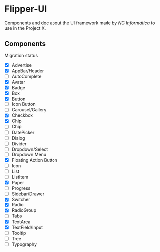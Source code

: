# Flipper-UI

Components and doc about the UI framework made by *NG Informática* to use in the Project X.

## Components

Migration status

- [x] Advertise
- [x] AppBar/Header
- [ ] AutoComplete
- [x] Avatar
- [x] Badge
- [x] Box
- [x] Button
- [ ] Icon Button
- [ ] Carousel/Gallery
- [x] Checkbox
- [x] Chip
- [ ] Chip
- [ ] DatePicker
- [ ] Dialog
- [ ] Divider
- [ ] Dropdown/Select
- [ ] Dropdown Menu
- [x] Floating Action Button
- [ ] Icon
- [ ] List
- [ ] ListItem
- [x] Paper
- [ ] Progress
- [ ] Sidebar/Drawer
- [x] Switcher
- [x] Radio
- [x] RadioGroup
- [ ] Tabs
- [x] TextArea
- [x] TextField/Input
- [ ] Tooltip
- [ ] Tree
- [ ] Typography

